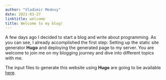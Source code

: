 ```yaml
---
author: "Vladimir Medovy"
date: 2021-03-27
linktitle: welcome
title: Welcome to my blog!
---
```


A few days ago I decided to start a blog and write about programming. As you can see, I already accomplished the first step: Setting up the static site generator __Hugo__ and deploying the generated page to my server. You are welcome to join me on my blogging journey and dive into different topics with me.

The input files to generate this website using __Hugo__ are going to be available [here](https://github.com/vmedovy/website).
